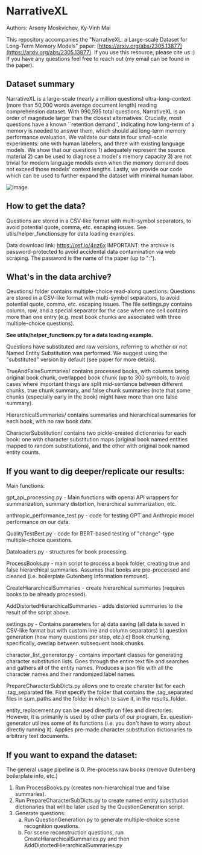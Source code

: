 # NarrativeXL
Authors: Arseny Moskvichev, Ky-Vinh Mai

This repository accompanies the "NarrativeXL: a Large-scale Dataset for Long-Term Memory Models" paper: [https://arxiv.org/abs/2305.13877](https://arxiv.org/abs/2305.13877). If you use this resource, please cite us :) If you have any questions feel free to reach out (my email can be found in the paper).

## Dataset summary
NarrativeXL is a large-scale (nearly a million questions) ultra-long-context (more than 50,000 words average document length) reading comprehension dataset. With 990,595 total questions, NarrativeXL is an order of magnitude larger than the closest alternatives. Crucially, most questions have a known ``retention demand'', indicating how long-term of a memory is needed to answer them, which should aid long-term memory performance evaluation. We validate our data in four small-scale experiments: one with human labelers, and three with existing language models. We show that our questions 1) adequately represent the source material 2) can be used to diagnose a model's memory capacity 3) are not trivial for modern language models even when the memory demand does not exceed those models' context lengths. Lastly, we provide our code which can be used to further expand the dataset with minimal human labor.

![image](https://github.com/R-seny/NarrativeXL/assets/68800355/0050f754-5bb9-44a2-8492-a814d0fe3963)

## How to get the data?

Questions are stored in a CSV-like format with multi-symbol separators, to avoid potential quote, comma, etc. escaping issues. See utils/helper_functions.py for data loading examples.

Data download link: https://osf.io/4nz6x
IMPORTANT: the archive is password-protected to avoid accidental data contamination via web scraping. The password is the name of the paper (up to ":").


## What's in the data archive?

Qeustions/ folder contains multiple-choice read-along questions. Questions are stored in a CSV-like format with multi-symbol separators, to avoid potential quote, comma, etc. escaping issues. The file settings.py contains column, row, and a special separator for the case when one cell contains more than one entry (e.g. most book chunks are associated with three multiple-choice questions).

**See utils/helper_functions.py for a data loading example.**

Questions have substituted and raw versions, referring to whether or not Named Entity Substitution was performed. We suggest using the "substituted" version by default (see paper for more detais).

TrueAndFalseSummaries/ contains processed books, with columns being original book chunk, overlapped book chunk (up to 300 symbols, to avoid cases where important things are split mid-sentence between different chunks, true chunk summary, and false chunk summaries (note that some chunks (especially early in the book) might have more than one false summary).

HierarchicalSummaries/ contains summaries and hierarchical summaries for each book, with no raw book data.

CharacterSubstitution/ contains two pickle-created dictionaries for each book: one with character substitution maps (original book named entities mapped to random substitutions), and the other with original book named entity counts.

## If you want to dig deeper/replicate our results:

Main functions:

gpt_api_processing.py - Main functions with openai API wrappers for summarization, summary distortion, hierarchical summarization, etc.

anthropic_performance_test.py - code for testing GPT and Anthropic model performance on our data.

QualityTestBert.py - code for BERT-based testing of "change"-type multiple-choice questions.

Dataloaders.py - structures for book processing.

ProcessBooks.py - main script to process a book folder, creating true and false hierarchical summaries. Assumes that books are pre-processed and cleaned (i.e. boilerplate Gutenberg information removed).

CreateHiararchicalSummaries - create hierarchical summaries (requires books to be already processed).

AddDistortedHierarchicalSummaries - adds distorted summaries to the result of the script above.

settings.py - Contains parameters for a) data saving (all data is saved in CSV-like format but with custom line and column separators) b) question generation (how many questions per step, etc.) c) Book chunking, specifically, overlap between subsequent book chunks.

character_list_generator.py - contains important classes for generating character substitution lists. Goes through the entire text file and searches and gathers all of the entity names. Produces a json file with all the character names and their randomized label names.

PrepareCharacterSubDicts.py allows one to create charater list for each .tag_separated file. First specify the folder that contains the .tag_separated files in sum_paths and the folder in which to save it, in the results_folder.

entity_replacement.py can be used directly on files and directories. However, it is primarily is used by other parts of our program, Ex. question-generator utilizes some of its functions (i.e. you don't have to worry about directly running it). Applies pre-made character substitution dictionaries to arbitrary text documents.

## If you want to expand the dataset:

The general usage pipeline is 
0. Pre-process raw books (remove Gutenberg boilerplate info, etc.)
1. Run ProcessBooks.py (creates non-hierarchical true and false summaries).
2. Run PrepareCharacterSubDicts.py to create named entity substitution dictionaries that will be later used by the QuestionGeneration script.
3. Generate questions:
   <ol type="a">
      <li>Run QuestionGeneration.py to generate multiple-choice scene recognition questions.</li>
      <li>For scene reconstruction questions, run CreateHiararchicalSummaries.py and then AddDistortedHierarchicalSummaries.py</li>
</ol>
